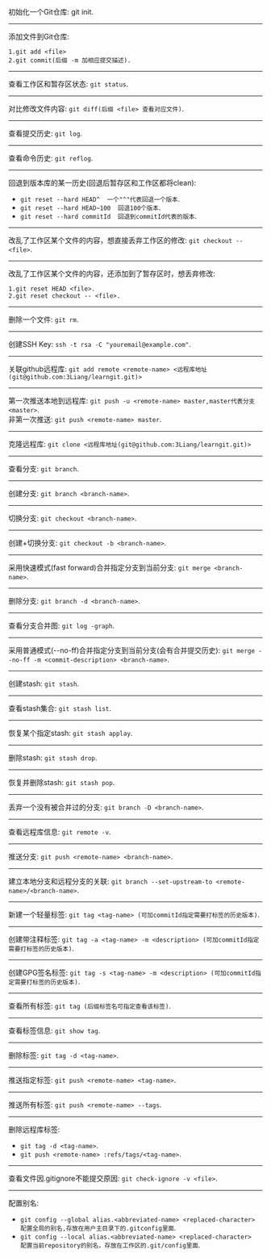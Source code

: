 初始化一个Git仓库: 	git init.
***
添加文件到Git仓库:

    1.git add <file>  
    2.git commit(后缀 -m 加相应提交描述).
***
查看工作区和暂存区状态:  `git status`.
***
对比修改文件内容:  `git diff(后缀 <file> 查看对应文件)`.
***
查看提交历史:  `git log`.
***
查看命令历史:  `git reflog`.
***
回退到版本库的某一历史(回退后暂存区和工作区都将clean):  
* `git reset --hard HEAD^  一个"^"代表回退一个版本`.
* `git reset --hard HEAD~100  回退100个版本`.
* `git reset --hard commitId  回退到commitId代表的版本`.

***
改乱了工作区某个文件的内容，想直接丢弃工作区的修改:  `git checkout -- <file>`.
***
改乱了工作区某个文件的内容，还添加到了暂存区时，想丢弃修改:

    1.git reset HEAD <file>.
    2.git reset checkout -- <file>.
***
删除一个文件:  `git rm`.
***
创建SSH Key:  `ssh -t rsa -C "youremail@example.com"`.
***
关联github远程库:  `git add remote <remote-name> <远程库地址(git@github.com:3Liang/learngit.git)>`
***
第一次推送本地到远程库:  `git push -u <remote-name> master,master代表分支<master>`.  
非第一次推送:  `git push <remote-name> master`.
***
克隆远程库:  `git clone <远程库地址(git@github.com:3Liang/learngit.git)>`
***
查看分支:  `git branch`.
***
创建分支:  `git branch <branch-name>`.
***
切换分支:  `git checkout <branch-name>`.
***
创建+切换分支:  `git checkout -b <branch-name>`.
***
采用快速模式(fast forward)合并指定分支到当前分支:  `git merge <branch-name>`.
***
删除分支:  `git branch -d <branch-name>`.
***
查看分支合并图:  `git log -graph`.
***
采用普通模式(--no-ff)合并指定分支到当前分支(会有合并提交历史):  `git merge --no-ff -m <commit-description> <branch-name>`.
***
创建stash:  `git stash`.
***
查看stash集合:  `git stash list`.
***
恢复某个指定stash:  `git stash applay`.
***
删除stash:  `git stash drop`.
***
恢复并删除stash:  `git stash pop`.
***
丢弃一个没有被合并过的分支:  `git branch -D <branch-name>`.
***
查看远程库信息:  `git remote -v`.
***
推送分支:  `git push <remote-name> <branch-name>`.
***
建立本地分支和远程分支的关联:  `git branch --set-upstream-to <remote-name>/<branch-name>`.
***
新建一个轻量标签:  `git tag <tag-name> (可加commitId指定需要打标签的历史版本)`.
***
创建带注释标签:  `git tag -a <tag-name> -m <description> (可加commitId指定需要打标签的历史版本)`.
***
创建GPG签名标签:  `git tag -s <tag-name> -m <description> (可加commitId指定需要打标签的历史版本)`.
***
查看所有标签:  `git tag (后缀标签名可指定查看该标签)`.
***
查看标签信息:  `git show tag`.
***
删除标签:  `git tag -d <tag-name>`.
***
推送指定标签:  `git push <remote-name> <tag-name>`.
***
推送所有标签:  `git push <remote-name> --tags`.
***
删除远程库标签:  
* `git tag -d <tag-name>`.
* `git push <remote-name> :refs/tags/<tag-name>`.

***
查看文件因.gitignore不能提交原因:  `git check-ignore -v <file>`.
***
配置别名:  
* `git config --global alias.<abbreviated-name> <replaced-character>  配置全局的别名,存放在用户主目录下的.gitconfig里面`.
* `git config --local alias.<abbreviated-name> <replaced-character>  配置当前repository的别名，存放在工作区的.git/config里面`.
